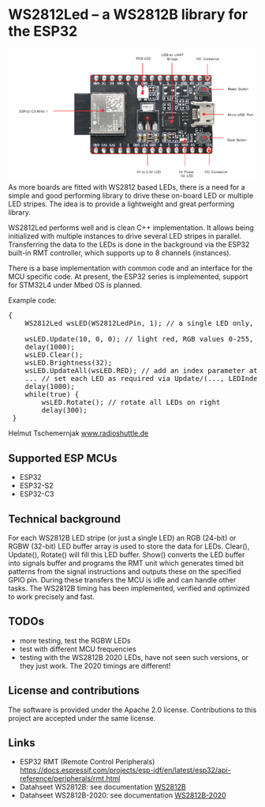 # WS2812Led – a WS2812B library for the ESP32
![Title image](/docs/WS2812Led-Sample.png)
As more boards are fitted with WS2812 based LEDs, there is a need for a simple and good performing library to drive these on-board LED or multiple LED stripes. The idea is to provide a lightweight and great performing library.

WS2812Led performs well and is clean C++ implementation. It allows being initialized with multiple instances to drive several LED stripes in parallel. Transferring the data to the LEDs is done in the background via the ESP32 built-in RMT controller, which supports up to 8 channels (instances).

There is a base implementation with common code and an interface for the MCU specific code. At present, the ESP32 series is implemented, support for STM32L4 under Mbed OS is planned.

Example code:
<pre>
{
    WS2812Led wsLED(WS2812LedPin, 1); // a single LED only, any number of LEDs can be specified
	
    wsLED.Update(10, 0, 0); // light red, RGB values 0-255, 
    delay(1000);
    wsLED.Clear();
    wsLED.Brightness(32);
    wsLED.UpdateAll(wsLED.RED); // add an index parameter at end for a specifiy LED
    ... // set each LED as required via Update/(..., LEDIndex);
    delay(1000);
    while(true) {
        wsLED.Rotate(); // rotate all LEDs on right
        delay(300);
 }
</pre>

Helmut Tschemernjak
www.radioshuttle.de

## Supported ESP MCUs
- ESP32
- ESP32-S2
- ESP32-C3

## Technical background
For each WS2812B LED stripe (or just a single LED) an RGB (24-bit) or RGBW (32-bit) LED buffer array is used to store the data for LEDs. Clear(), Update(), Rotate() will fill this LED buffer. Show() converts the LED buffer into signals buffer and programs the RMT unit which generates timed bit patterns from the signal instructions and outputs these on the specified GPIO pin. During these transfers the MCU is idle and can handle other tasks.
The WS2812B timing has been implemented, verified and optimized to work precisely and fast.

## TODOs
- more testing, test the RGBW LEDs
- test with different MCU frequencies
- testing with the WS2812B 2020 LEDs, have not seen such versions, or they just work. The 2020 timings are different!

## License and contributions

The software is provided under the Apache 2.0 license. Contributions to this project are accepted under the same license.

## Links
- ESP32 RMT (Remote Control Peripherals)  https://docs.espressif.com/projects/esp-idf/en/latest/esp32/api-reference/peripherals/rmt.html
- Datahseet WS2812B: see documentation [WS2812B](/docs/WS2812B.pdf)
- Datahseet WS2812B-2020: see documentation [WS2812B-2020](/docs/WS2812B-2020_V10_EN.pdf)
